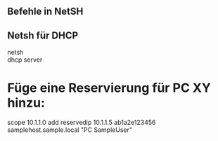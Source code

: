 ## Befehle in NetSH  

## Netsh für DHCP  

netsh  
dhcp server  

# Füge eine Reservierung für PC XY hinzu:  
scope 10.1.1.0 add reservedip 10.1.1.5 ab1a2e123456 samplehost.sample.local "PC SampleUser"
